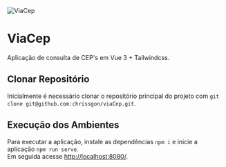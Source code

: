 ![ViaCep](https://i.ibb.co/tMK8wmQ/viacep.png)

# ViaCep
Aplicação de consulta de CEP's em Vue 3 + Tailwindcss.

## Clonar Repositório
Inicialmente é necessário clonar o repositório principal do projeto com
`git clone git@github.com:chrissgon/viaCep.git`.

## Execução dos Ambientes
Para executar a aplicação, instale as dependências `npm i` e inicie a aplicação `npm run serve`.
<br>
Em seguida acesse <a target="_blank" href="http://localhost:8080/">http://localhost:8080/</a>.
